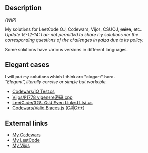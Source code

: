 ## Description

_(WIP)_

My solutions for LeetCode OJ, Codewars, Vijos, CSUOJ, ~~paiza~~, etc..<br/>
_Update 16-12-14: I am not permitted to share my solutions nor the corresponding questions of the challenges in paiza due to its policy._

Some solutions have various versions in different languages.

## Elegant cases

I will put my solutions which I think are "elegant" here.<br/>
_"Elegant", literally concise or simple but workable._

* [Codewars/IQ Test.cs](https://github.com/Equim-chan/My-OJ-Solutions/blob/master/Codewars/IQ%20Test.cs)
* [Vijos/P1778 vigenere密码.cpp](https://github.com/Equim-chan/My-OJ-Solutions/blob/master/Vijos/P1778%20vigenere%E5%AF%86%E7%A0%81.cpp)
* [LeetCode/328. Odd Even Linked List.cs](https://github.com/Equim-chan/My-OJ-Solutions/blob/master/LeetCode/328.%20Odd%20Even%20Linked%20List.cs)
* [Codewars/Valid Braces.js](https://github.com/Equim-chan/My-OJ-Solutions/blob/master/Codewars/Valid%20Braces.js) ([C#](https://github.com/Equim-chan/My-OJ-Solutions/blob/master/Codewars/Valid%20Braces.cs)|[C++](https://github.com/Equim-chan/My-OJ-Solutions/blob/master/Codewars/Valid%20Braces.cpp))


## External links

* [My Codewars](https://www.codewars.com/users/Equim-chan/stats)
* [My LeetCode](https://leetcode.com/problems/single-number-ii/)
* [My Vijos](https://vijos.org/user/108911)

